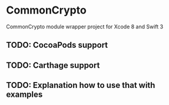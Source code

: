 # CommonCrypto
CommonCrypto module wrapper project for Xcode 8 and Swift 3

## TODO: CocoaPods support
## TODO: Carthage support
## TODO: Explanation how to use that with examples
